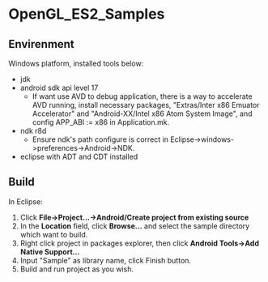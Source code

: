 OpenGL_ES2_Samples
==================
Envirenment
-----------
Windows platform, installed tools below:
* jdk
* android sdk api level 17
    * If want use AVD to debug application, there is a way to accelerate AVD running, install necessary packages, "Extras/Inter x86 Emuator Accelerator" and "Android-XX/Intel x86 Atom System Image", and config APP\_ABI := x86 in Application.mk. 
* ndk r8d
    * Ensure ndk's path configure is correct in Eclipse->windows->preferences->Android->NDK.
* eclipse with ADT and CDT installed

Build
-----
In Eclipse:
1. Click **File->Project...->Android/Create project from existing source**
2. In the **Location** field, click **Browse...** and select the sample directory which want to build.
3. Right click project in packages explorer, then click **Android Tools->Add Native Support...**
4. Input "Sample" as library name, click Finish button.
5. Build and run project as you wish.

